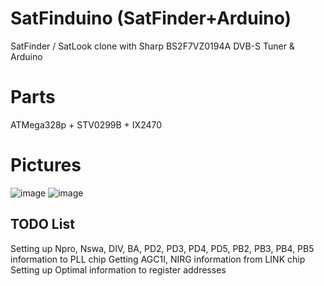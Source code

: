 # SatFinduino (SatFinder+Arduino)
SatFinder / SatLook clone with Sharp BS2F7VZ0194A DVB-S Tuner &amp; Arduino
# Parts
ATMega328p + STV0299B + IX2470
# Pictures
![image](https://user-images.githubusercontent.com/65034213/201470933-481a6131-1c1e-46a9-9553-9595bab82058.png)
![image](https://user-images.githubusercontent.com/65034213/201470914-c5be1dc2-54d7-4659-a086-bfcedd66f191.png)
## TODO List
Setting up Npro, Nswa, DIV, BA, PD2, PD3, PD4, PD5, PB2, PB3, PB4, PB5 information to PLL chip
Getting AGC1I, NIRG information from LINK chip
Setting up Optimal information to register addresses
